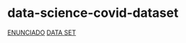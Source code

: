 # data-science-covid-dataset

[ENUNCIADO](https://ruta1.imaster.academy/pluginfile.php/325739/mod_resource/content/1/Enunciado%20reto%20secci%C3%B3n%201.4.pdf)
[DATA SET](https://ruta1.imaster.academy/pluginfile.php/325740/mod_folder/content/0/Casos_positivos_de_COVID-19_en_ColombiaDiezMil.csv?forcedownload=1)
